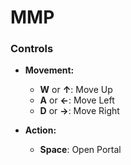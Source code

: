 # MMP

### Controls

- **Movement:**
  - **W** or **↑**: Move Up
  - **A** or **←**: Move Left
  - **D** or **→**: Move Right

- **Action:**
  - **Space**: Open Portal